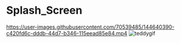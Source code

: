 # Splash_Screen

https://user-images.githubusercontent.com/70539485/144640390-c420fd6c-dddb-44d7-b346-115eead85e84.mp4     ![teddygif](https://user-images.githubusercontent.com/70539485/144640678-d775c7df-7327-47d6-9f87-f3f4eeaa0d09.gif)
































